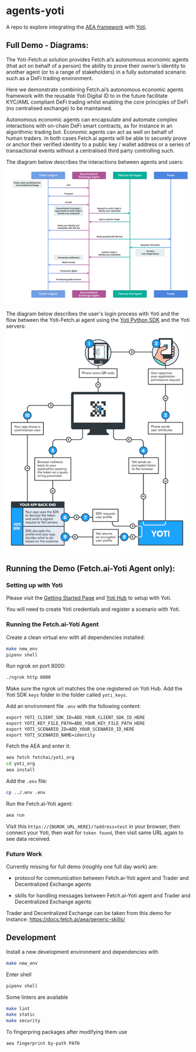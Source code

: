 # agents-yoti

A repo to explore integrating the [AEA framework](https://docs.fetch.ai/aea) with [Yoti](https://www.yoti.com).

## Full Demo - Diagrams:

The Yoti-Fetch.ai solution provides Fetch.ai’s autonomous economic agents (that act on behalf of a person) the ability to prove their owner’s identity to another agent (or to a range of stakeholders) in a fully automated scenario such as a DeFi trading environment. 

Here we demonstrate combining Fetch.ai’s autonomous economic agents framework with the reusable Yoti Digital ID to in the future facilitate KYC/AML compliant DeFi trading whilst enabling the core principles of DeFi (no centralised exchange) to be maintained.  

Autonomous economic agents can encapsulate and automate complex interactions with on-chain DeFi smart contracts, as for instance in an algorithmic trading bot. Economic agents can act as well on behalf of human traders. In both cases Fetch.ai agents will be able to securely prove or anchor their verified identity to a public key / wallet address or a series of transactional events without a centralised third party controlling such.

The diagram below describes the interactions between agents and users:
![demo uml](./diagram.jpg)

The diagram below describes the user's login process with Yoti and the flow between the Yoti-Fetch.ai agent using the [Yoti Python SDK](https://github.com/getyoti/yoti-python-sdk) and the Yoti servers:
![yoti uml](./yoti.png)

## Running the Demo (Fetch.ai-Yoti Agent only):

### Setting up with Yoti

Please visit the [Getting Started Page](https://developers.yoti.com/yoti-app/getting-started) and [Yoti Hub](https://hub.yoti.com/login) to setup with Yoti.

You will need to create Yoti credentials and register a scenario with Yoti.

### Running the Fetch.ai-Yoti Agent

Create a clean virtual env with all dependencies installed:
``` bash
make new_env
pipenv shell
```

Run ngrok on port 8000:
``` bash
./ngrok http 8000
```

Make sure the ngrok url matches the one registered on Yoti Hub. Add the Yoti SDK `keys` folder in the folder called `yoti_keys`.

Add an environment file `.env` with the following content:
```
export YOTI_CLIENT_SDK_ID=ADD_YOUR_CLIENT_SDK_ID_HERE
export YOTI_KEY_FILE_PATH=ADD_YOUR_KEY_FILE_PATH_HERE
export YOTI_SCENARIO_ID=ADD_YOUR_SCENARIO_ID_HERE
export YOTI_SCENARIO_NAME=identity
```

Fetch the AEA and enter it:
``` bash
aea fetch fetchai/yoti_org
cd yoti_org
aea install
```

Add the `.env` file:
``` bash
cp ../.env .env
```

Run the Fetch.ai-Yoti agent:
``` bash
aea run
```

Visit this `https://{NGROK_URL_HERE}/?address=test` in your browser, then connect your Yoti, then wait for `token found`, then visit same URL again to see data received.

### Future Work

Currently missing for full demo (roughly one full day work) are:

- protocol for communication between Fetch.ai-Yoti agent and Trader and Decentralized Exchange agents

- skills for handling messages between Fetch.ai-Yoti agent and Trader and Decentralized Exchange agents

Trader and Decentralized Exchange can be taken from this demo for instance: https://docs.fetch.ai/aea/generic-skills/


## Development

Install a new development environment and dependencies with
``` bash
make new_env
```

Enter shell
``` bash
pipenv shell
```

Some linters are available
``` bash
make lint
make static
make security
```

To fingerpring packages after modifying them use
``` bash
aea fingerprint by-path PATH
```

